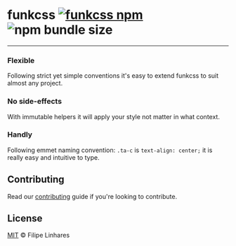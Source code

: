 
# funkcss [![funkcss npm](https://img.shields.io/npm/v/funkcss.svg)](https://www.npmjs.com/package/funkcss) ![npm bundle size](https://img.shields.io/bundlephobia/minzip/funkcss)

---

### Flexible
Following strict yet simple conventions it's easy to extend funkcss to suit almost any project.

### No side-effects
With immutable helpers it will apply your style not matter in what context.

### Handly
Following emmet naming convention: `.ta-c` is `text-align: center;` it is really easy and intuitive to type.

## Contributing
Read our [contributing](CONTRIBUTING.md) guide if you're looking to contribute.

## License
[MIT](LICENSE.md) © Filipe Linhares
